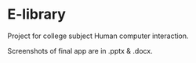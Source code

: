 # E-library
Project for college subject Human computer interaction.

Screenshots of final app are in .pptx & .docx.
